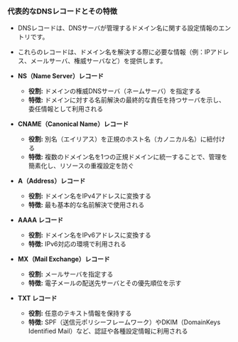 
### 代表的なDNSレコードとその特徴

- DNSレコードは、DNSサーバが管理するドメイン名に関する設定情報のエントリです。  
- これらのレコードは、ドメイン名を解決する際に必要な情報（例：IPアドレス、メールサーバ、権威サーバなど）を提供します。


- **NS（Name Server）レコード**  
  - **役割:** ドメインの権威DNSサーバ（ネームサーバ）を指定する  
  - **特徴:** ドメインに対する名前解決の最終的な責任を持つサーバを示し、委任情報として利用される

- **CNAME（Canonical Name）レコード**  
  - **役割:** 別名（エイリアス）を正規のホスト名（カノニカル名）に紐付ける  
  - **特徴:** 複数のドメイン名を1つの正規ドメインに統一することで、管理を簡素化し、リソースの重複設定を防ぐ

- **A（Address）レコード**  
  - **役割:** ドメイン名をIPv4アドレスに変換する  
  - **特徴:** 最も基本的な名前解決で使用される

- **AAAA レコード**  
  - **役割:** ドメイン名をIPv6アドレスに変換する  
  - **特徴:** IPv6対応の環境で利用される

- **MX（Mail Exchange）レコード**  
  - **役割:** メールサーバを指定する  
  - **特徴:** 電子メールの配送先サーバとその優先順位を示す

- **TXT レコード**  
  - **役割:** 任意のテキスト情報を保持する  
  - **特徴:** SPF（送信元ポリシーフレームワーク）やDKIM（DomainKeys Identified Mail）など、認証や各種設定情報に利用される

